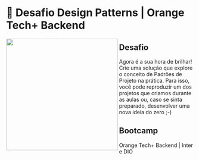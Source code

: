 # :orange: Desafio Design Patterns | Orange Tech+ Backend

<img src='https://user-images.githubusercontent.com/77423877/212558607-73d3c606-94ad-41bd-b0e6-2b666752c02e.png' width=300 align='left'>

## Desafio
Agora é a sua hora de brilhar! Crie uma solução que explore o conceito de Padrões de Projeto na prática. Para isso, você pode reproduzir um dos projetos que criamos durante as aulas ou, caso se sinta preparado, desenvolver uma nova ideia do zero ;-)  
## Bootcamp
Orange Tech+ Backend | Inter e DIO  
